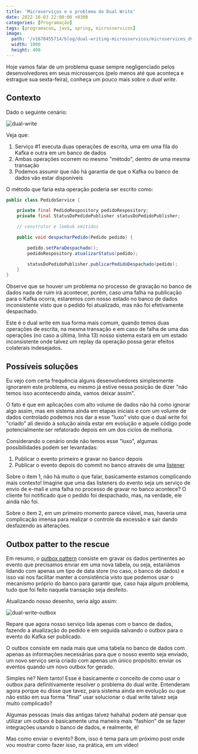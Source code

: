 ```yaml
---
title: 'Microserviços e o problema do Dual Write'
date: 2022-10-03 22:00:00 +0300
categories: [Programação]
tags: [programacao, java, spring, microsservicos]
image:
  path: '/v1678455714/blog/dual-writing-microsservicos/microservices_dvbsdd.jpg'
  width: 1000
  height: 400
---
```


Hoje vamos falar de um problema quase sempre negligenciado pelos desenvolvedores em seus microsserços (pelo menos até
que aconteça e estrague sua sexta-feira), conheça um pouco mais sobre o _dual write_.

## Contexto

Dado o seguinte cenário:

![dual-write](/v1678460028/blog/dual-writing-microsservicos/dual-write_gxmijd.jpg)

Veja que:

1. Serviço #1 executa duas operações de escrita, uma em uma fila do Kafka e outra em um banco de dados
2. Ambas operações ocorrem no mesmo "método", dentro de uma mesma transação
3. Podemos assumir que não há garantia de que o Kafka ou banco de dados vão estar disponíveis

O método que faria esta operação poderia ser escrito como:

```java
public class PedidoService {

    private final PedidoRespository pedidoRespository;
    private final StatusDoPedidoPublisher statusDoPedidoPublisher;

    // construtor e lombok omitidos

    public void despacharPedido(Pedido pedido) {

        pedido.setParaDespachado();
        pedidoRespository.atualizarStatus(pedido);

        statusDoPedidoPublisher.publicarPedidoDespachado(pedido);
    }
}
```

Observe que se houver um problema no processo de gravação no banco de dados nada de ruim irá acontecer, porém, caso uma
falha na publicação para o Kafka ocorra, estaremos com nosso estado no banco de dados inconsistente visto que o pedido
foi atualizado, mas não foi efetivamente despachado.

Este é o dual write em sua forma mais comum, quando temos duas operações de escrita, na mesma transação e em caso de
falha de uma das operações (no caso a última, linha 13) nosso sistema estará em um estado inconsistente onde talvez
um replay da operação possa gerar efeitos colaterais indesejados.

## Possíveis soluções

Eu vejo com certa frequência alguns desenvolvedores simplesmente ignorarem este problema, eu mesmo já estive nessa
posição de dizer "não temos isso acontecendo ainda, vamos deixar assim".

O fato é que em aplicações com alto volume de dados não há como ignorar algo assim, mas em sistema ainda em etapas
iniciais e com um volume de dados controlado podemos nos dar a esse "luxo" visto que o dual write foi "criado" ali
devido à solução ainda estar em evolução e aquele código pode potencialmente ser refatorado depois em um dos ciclos de
melhoria.

Considerando o cenário onde não temos esse "luxo", algumas possibilidades podem ser levantadas:

1. Publicar o evento primeiro e gravar no banco depois
2. Publicar o evento depois do commit no banco através de uma [listener](https://www.baeldung.com/spring-events#transaction-bound-events)

Sobre o item 1, não há muito o que falar, basicamente estamos complicando mais contexto! Imagine que uma das listeners
do evento seja um serviço de envio de e-mail e uma falha no processo de gravar no banco acontece? O cliente foi notificado
que o pedido foi despachado, mas, na verdade, ele ainda não foi.

Sobre o item 2, em um primeiro momento parece viável, mas, haveria uma complicação imensa para realizar o controle da
excessão e sair dando desfazendo as alterações.

## Outbox patter to the rescue

Em resumo, o [outbox pattern](https://microservices.io/patterns/data/transactional-outbox.html) consiste em gravar os
dados pertinentes ao evento que precisamos enviar em uma nova tabela, ou seja, estariámos lidando com apenas um tipo de
data store (no caso, o banco de dados) e isso vai nos facilitar manter a consistência visto que podemos usar o mecanismo
próprio do banco para garantir que, caso haja algum problema, tudo que foi feito naquela transação seja desfeito.

Atualizando nosso desenho, seria algo assim:

![dual-write-outbox](/v1678459871/blog/dual-writing-microsservicos/dual-write-outbox_t1dwpm.jpg)

Repare que agora nosso serviço lida apenas com o banco de dados, fazendo a atualização do pedido e em seguida salvando
o outbox para o evento do Kafka ser publicado.

O outbox consiste em nada mais que uma tabela no banco de dados com apenas as informações necessárias para que o nosso
evento seja enviado, um novo serviço seria criado com apenas um único propósito: enviar os eventos quando um novo outbox
for gerado.

Simples né? Nem tanto! Esse é basicamente o conceito de como usar o outbox para definitivamente resolver o problema do dual write.
Entenderam agora porque eu disse que tavez, para sistema ainda em evolução ou que não estão em sua forma "final" usar
solucionar o dual write talvez seja muito complicado?

Algumas pessoas (mais das antigas talvez hahaha) podem até pensar que utilizar um outbox é basicamente uma maneira mais
"fashion" de se fazer integrações usando o banco de dados, e realmente, é!

Mas como enviar o evento? Bom, isso é tema para um próximo post onde vou mostrar como fazer isso, na prática, em um vídeo!
